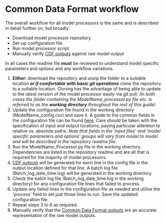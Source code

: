 # Common Data Format workflow

The overall workflow for all model processors is the same and is described in detail further on, but broadly:
- Download model processor repository
- Set-up configuration file
- Run model processor script
- Manually verify [CDF outputs](CDFOutputs.md) against raw model output

In all cases the readme file **must** be reviewed to understand model specific parameters and options and any workflow 
variations.

1. ***Either:*** download the repository and unzip the folder to a suitable location ***or if comfortable with basic
git operations*** clone the repository to a suitable location. Cloning has the advantage of being able to update to the 
latest version of the model processor easily via git pull. _(In both cases the folder containing the 
ModelName_processor.py file etc. is referred to as the **working directory** throughout the rest of this guide)_
2. Update the configuration file found in the working directory (ModelName_config.csv) and save it. A guide to the 
common fields in the configuration file can be found [here](ConfigFields.md). Care should be taken with the 
specification of input and output locations, paying particular attention to relative vs. absolute paths. 
*Note that fields in the 'input files' and 'model specific parameters and options' groups will vary from model to 
model and will be described in the repository readme file*.
3. Run the ModelName_Processor.py file in the working directory. Dependencies are listed in the repository readme
and are all that is required for the majority of model processors.
4. [CDF outputs](CDFOutputs.md) will be generated for each line in the config file in the output location defined 
for that line. A batch log file (Batch_log_date_time.log) will be generated in the working directory.
5. Check the batch log file (Batch_log_date_time.log in the working directory) for any configuration file lines that 
failed to process.
6. Update any failed lines in the configuration file as needed and utilise the 'process' field to set just those 
lines to run. Save the updated configuration file.
7. Repeat steps 3 to 6 as required.
8. Manually verify that the [Common Data Format outputs](CDFOutputs.md) are an accurate representation of the raw
model outputs.
